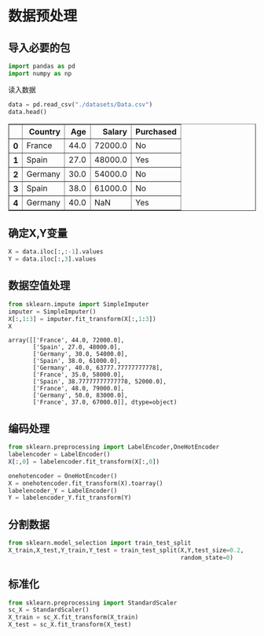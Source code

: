 # 数据预处理



## 导入必要的包


```python
import pandas as pd
import numpy as np
```

读入数据


```python
data = pd.read_csv("./datasets/Data.csv")
data.head()
```




<div>
<style scoped>
    .dataframe tbody tr th:only-of-type {
        vertical-align: middle;
    }


    .dataframe tbody tr th {
        vertical-align: top;
    }
    
    .dataframe thead th {
        text-align: right;
    }

</style>

<table border="1" class="dataframe">
  <thead>
    <tr style="text-align: right;">
      <th></th>
      <th>Country</th>
      <th>Age</th>
      <th>Salary</th>
      <th>Purchased</th>
    </tr>
  </thead>
  <tbody>
    <tr>
      <th>0</th>
      <td>France</td>
      <td>44.0</td>
      <td>72000.0</td>
      <td>No</td>
    </tr>
    <tr>
      <th>1</th>
      <td>Spain</td>
      <td>27.0</td>
      <td>48000.0</td>
      <td>Yes</td>
    </tr>
    <tr>
      <th>2</th>
      <td>Germany</td>
      <td>30.0</td>
      <td>54000.0</td>
      <td>No</td>
    </tr>
    <tr>
      <th>3</th>
      <td>Spain</td>
      <td>38.0</td>
      <td>61000.0</td>
      <td>No</td>
    </tr>
    <tr>
      <th>4</th>
      <td>Germany</td>
      <td>40.0</td>
      <td>NaN</td>
      <td>Yes</td>
    </tr>
  </tbody>
</table>

</div>



## 确定X,Y变量


```python
X = data.iloc[:,:-1].values
Y = data.iloc[:,3].values
```

## 数据空值处理


```python
from sklearn.impute import SimpleImputer
imputer = SimpleImputer()
X[:,1:3] = imputer.fit_transform(X[:,1:3])
X
```




    array([['France', 44.0, 72000.0],
           ['Spain', 27.0, 48000.0],
           ['Germany', 30.0, 54000.0],
           ['Spain', 38.0, 61000.0],
           ['Germany', 40.0, 63777.77777777778],
           ['France', 35.0, 58000.0],
           ['Spain', 38.77777777777778, 52000.0],
           ['France', 48.0, 79000.0],
           ['Germany', 50.0, 83000.0],
           ['France', 37.0, 67000.0]], dtype=object)



## 编码处理


```python
from sklearn.preprocessing import LabelEncoder,OneHotEncoder
labelencoder = LabelEncoder()
X[:,0] = labelencoder.fit_transform(X[:,0])
```


```python
onehotencoder = OneHotEncoder()
X = onehotencoder.fit_transform(X).toarray()
labelencoder_Y = LabelEncoder()
Y = labelencoder_Y.fit_transform(Y)
```

## 分割数据


```python
from sklearn.model_selection import train_test_split
X_train,X_test,Y_train,Y_test = train_test_split(X,Y,test_size=0.2,
                                                 random_state=0)

```

## 标准化


```python
from sklearn.preprocessing import StandardScaler
sc_X = StandardScaler()
X_train = sc_X.fit_transform(X_train)
X_test = sc_X.fit_transform(X_test)
```
